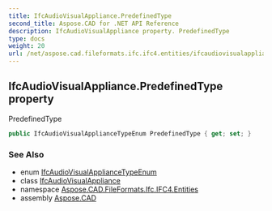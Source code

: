 ```yaml
---
title: IfcAudioVisualAppliance.PredefinedType
second_title: Aspose.CAD for .NET API Reference
description: IfcAudioVisualAppliance property. PredefinedType
type: docs
weight: 20
url: /net/aspose.cad.fileformats.ifc.ifc4.entities/ifcaudiovisualappliance/predefinedtype/
---
```

## IfcAudioVisualAppliance.PredefinedType property

PredefinedType

```csharp
public IfcAudioVisualApplianceTypeEnum PredefinedType { get; set; }
```

### See Also

* enum [IfcAudioVisualApplianceTypeEnum](../../../aspose.cad.fileformats.ifc.ifc4.types/ifcaudiovisualappliancetypeenum/)
* class [IfcAudioVisualAppliance](../)
* namespace [Aspose.CAD.FileFormats.Ifc.IFC4.Entities](../../../aspose.cad.fileformats.ifc.ifc4.entities/)
* assembly [Aspose.CAD](../../../)


